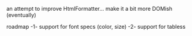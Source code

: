 an attempt to improve HtmlFormatter...
make it a bit more DOMish (eventually)

roadmap
-1-	support for font specs (color, size)
-2-	support for tabless